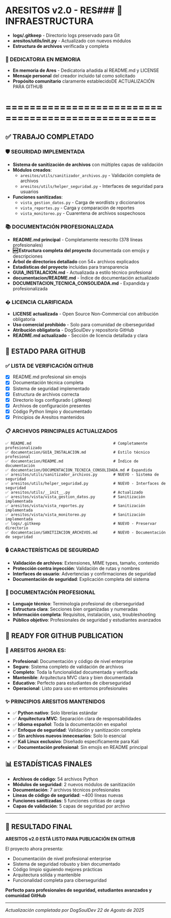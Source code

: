 # ARESITOS v2.0 - RES### 🔧 INFRAESTRUCTURA
- **logs/.gitkeep** - Directorio logs preservado para Git
- **aresitos/utils/__init__.py** - Actualizado con nuevos módulos
- **Estructura de archivos** verificada y completa

### 💝 DEDICATORIA EN MEMORIA
- **En memoria de Ares** - Dedicatoria añadida al README.md y LICENSE
- **Mensaje personal** del creador incluido tal como solicitado
- **Propósito comunitario** claramente establecidoDE ACTUALIZACIÓN PARA GITHUB
# ===================================================

## ✅ TRABAJO COMPLETADO

### 🛡️ SEGURIDAD IMPLEMENTADA
- **Sistema de sanitización de archivos** con múltiples capas de validación
- **Módulos creados**:
  - `aresitos/utils/sanitizador_archivos.py` - Validación completa de archivos
  - `aresitos/utils/helper_seguridad.py` - Interfaces de seguridad para usuarios
- **Funciones sanitizadas**:
  - `vista_gestion_datos.py` - Carga de wordlists y diccionarios
  - `vista_reportes.py` - Carga y comparación de reportes
  - `vista_monitoreo.py` - Cuarentena de archivos sospechosos

### 📚 DOCUMENTACIÓN PROFESIONALIZADA
- **README.md principal** - Completamente reescrito (378 líneas profesionales)
- **🆕 Estructura completa del proyecto** documentada con emojis y descripciones
- **Árbol de directorios detallado** con 54+ archivos explicados
- **Estadísticas del proyecto** incluidas para transparencia
- **GUIA_INSTALACION.md** - Actualizada a estilo técnico profesional
- **documentacion/README.md** - Índice de documentación actualizado
- **DOCUMENTACION_TECNICA_CONSOLIDADA.md** - Expandida y profesionalizada

### � LICENCIA CLARIFICADA
- **LICENSE actualizada** - Open Source Non-Commercial con atribución obligatoria
- **Uso comercial prohibido** - Solo para comunidad de ciberseguridad
- **Atribución obligatoria** - DogSoulDev y repositorio GitHub
- **README.md actualizado** - Sección de licencia detallada y clara

## 🎯 ESTADO PARA GITHUB

### ✅ LISTA DE VERIFICACIÓN GITHUB
- [x] README.md profesional sin emojis
- [x] Documentación técnica completa
- [x] Sistema de seguridad implementado
- [x] Estructura de archivos correcta
- [x] Directorio logs configurado (.gitkeep)
- [x] Archivos de configuración presentes
- [x] Código Python limpio y documentado
- [x] Principios de Aresitos mantenidos

### 📋 ARCHIVOS PRINCIPALES ACTUALIZADOS
```
✅ README.md                                    # Completamente profesionalizado
✅ documentacion/GUIA_INSTALACION.md            # Estilo técnico profesional
✅ documentacion/README.md                      # Índice de documentación
✅ documentacion/DOCUMENTACION_TECNICA_CONSOLIDADA.md # Expandida
✅ aresitos/utils/sanitizador_archivos.py       # NUEVO - Sistema de seguridad
✅ aresitos/utils/helper_seguridad.py           # NUEVO - Interfaces de seguridad
✅ aresitos/utils/__init__.py                   # Actualizado
✅ aresitos/vista/vista_gestion_datos.py        # Sanitización implementada
✅ aresitos/vista/vista_reportes.py             # Sanitización implementada
✅ aresitos/vista/vista_monitoreo.py            # Sanitización implementada
✅ logs/.gitkeep                                # NUEVO - Preservar directorio
✅ documentacion/SANITIZACION_ARCHIVOS.md       # NUEVO - Documentación de seguridad
```

### 🔒 CARACTERÍSTICAS DE SEGURIDAD
- **Validación de archivos**: Extensiones, MIME types, tamaño, contenido
- **Protección contra inyección**: Validación de rutas y nombres
- **Interfaces de usuario**: Advertencias y confirmaciones de seguridad
- **Documentación de seguridad**: Explicación completa del sistema

### 📖 DOCUMENTACIÓN PROFESIONAL
- **Lenguaje técnico**: Terminología profesional de ciberseguridad
- **Estructura clara**: Secciones bien organizadas y numeradas
- **Información completa**: Requisitos, instalación, uso, troubleshooting
- **Público objetivo**: Profesionales de seguridad y estudiantes avanzados

## 🚀 READY FOR GITHUB PUBLICATION

### 🎯 ARESITOS AHORA ES:
- **Profesional**: Documentación y código de nivel enterprise
- **Seguro**: Sistema completo de validación de archivos
- **Completo**: Toda la funcionalidad documentada y verificada
- **Mantenible**: Arquitectura MVC clara y bien documentada
- **Educativo**: Perfecto para estudiantes de ciberseguridad
- **Operacional**: Listo para uso en entornos profesionales

### ✨ PRINCIPIOS ARESITOS MANTENIDOS
- ✅ **Python nativo**: Solo librerías estándar
- ✅ **Arquitectura MVC**: Separación clara de responsabilidades
- ✅ **Idioma español**: Toda la documentación en español
- ✅ **Enfoque de seguridad**: Validación y sanitización completa
- ✅ **Sin archivos nuevos innecesarios**: Solo lo esencial
- ✅ **Kali Linux exclusivo**: Diseñado específicamente para Kali
- ✅ **Documentación profesional**: Sin emojis en README principal

## 📊 ESTADÍSTICAS FINALES
- **Archivos de código**: 54 archivos Python
- **Módulos de seguridad**: 2 nuevos módulos de sanitización
- **Documentación**: 7 archivos técnicos profesionales
- **Líneas de código de seguridad**: ~400 líneas nuevas
- **Funciones sanitizadas**: 5 funciones críticas de carga
- **Capas de validación**: 5 capas de seguridad por archivo

---

## 🎉 RESULTADO FINAL

**ARESITOS v2.0 ESTÁ LISTO PARA PUBLICACIÓN EN GITHUB**

El proyecto ahora presenta:
- Documentación de nivel profesional enterprise
- Sistema de seguridad robusto y bien documentado
- Código limpio siguiendo mejores prácticas
- Arquitectura sólida y mantenible
- Funcionalidad completa para ciberseguridad

**Perfecto para profesionales de seguridad, estudiantes avanzados y comunidad GitHub**

---

*Actualización completada por DogSoulDev*
*22 de Agosto de 2025*
